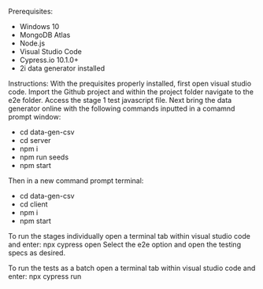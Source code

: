 Prerequisites:
- Windows 10
- MongoDB Atlas
- Node.js
- Visual Studio Code
- Cypress.io 10.1.0+
- 2i data generator installed

Instructions: 
With the prequisites properly installed, first open visual studio code.
Import the Github project and within the project folder navigate to the e2e folder.
Access the stage 1 test javascript file.
Next bring the data generator online with the following commands inputted in a comamnd prompt window:
- cd data-gen-csv
- cd server
- npm i
- npm run seeds
- npm start

Then in a new command prompt terminal:
- cd data-gen-csv
- cd client
- npm i
- npm start

To run the stages individually open a terminal tab within visual studio code and enter:
npx cypress open
Select the e2e option and open the testing specs as desired.

To run the tests as a batch open a terminal tab within visual studio code and enter:
npx cypress run
